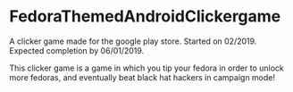 # FedoraThemedAndroidClickergame
A clicker game made for the google play store. Started on 02/2019. Expected completion by 06/01/2019.

This clicker game is a game in which you tip your fedora in order to unlock more fedoras,
and eventually beat black hat hackers in campaign mode!
